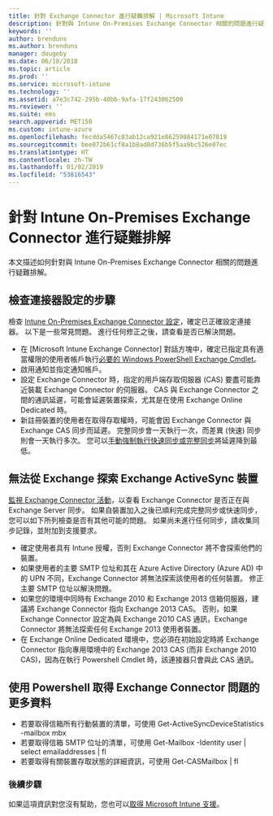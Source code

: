 ```yaml
---
title: 針對 Exchange Connector 進行疑難排解 | Microsoft Intune
description: 針對與 Intune On-Premises Exchange Connector 相關的問題進行疑難排解。
keywords: ''
author: brenduns
ms.author: brenduns
manager: dougeby
ms.date: 06/18/2018
ms.topic: article
ms.prod: ''
ms.service: microsoft-intune
ms.technology: ''
ms.assetid: a7e3c742-295b-40bb-9afa-17f243062500
ms.reviewer: ''
ms.suite: ems
search.appverid: MET150
ms.custom: intune-azure
ms.openlocfilehash: fecdda5467c83ab12ca921e86259884171e07819
ms.sourcegitcommit: bee072b61cf8a1b8ad8d736b5f5aa9bc526e07ec
ms.translationtype: HT
ms.contentlocale: zh-TW
ms.lasthandoff: 01/02/2019
ms.locfileid: "53816543"
---
```

# <a name="troubleshoot-the-intune-on-premises-exchange-connector"></a>針對 Intune On-Premises Exchange Connector 進行疑難排解

本文描述如何針對與 Intune On-Premises Exchange Connector 相關的問題進行疑難排解。

## <a name="steps-for-checking-the-connector-configuration"></a>檢查連接器設定的步驟 

檢查 [Intune On-Premises Exchange Connector 設定](exchange-connector-install.md)，確定已正確設定連接器。 以下是一些常見問題。 進行任何修正之後，請查看是否已解決問題。

 - 在 [Microsoft Intune Exchange Connector] 對話方塊中，確定已指定具有適當權限的使用者帳戶執行[必要的 Windows PowerShell Exchange Cmdlet](exchange-connector-install.md#exchange-cmdlet-requirements)。
- 啟用通知並指定通知帳戶。
 - 設定 Exchange Connector 時，指定的用戶端存取伺服器 (CAS) 要盡可能靠近裝載 Exchange Connector 的伺服器。 CAS 與 Exchange Connector 之間的通訊延遲，可能會延遲裝置探索，尤其是在使用 Exchange Online Dedicated 時。
 - 新註冊裝置的使用者在取得存取權時，可能會因 Exchange Connector 與 Exchange CAS 同步而延遲。 完整同步會一天執行一次，而差異 (快速) 同步則會一天執行多次。  您可以[手動強制執行快速同步或完整同步](exchange-connector-install.md#manually-force-a-quick-sync-or-full-sync)將延遲降到最低。
 
## <a name="exchange-activesync-device-not-discovered-from-exchange"></a>無法從 Exchange 探索 Exchange ActiveSync 裝置
[監視 Exchange Connector 活動](exchange-connector-install.md#on-premises-exchange-connector-high-availability-support)，以查看 Exchange Connector 是否正在與 Exchange Server 同步。 如果自裝置加入之後已順利完成完整同步或快速同步，您可以如下所列檢查是否有其他可能的問題。 如果尚未進行任何同步，請收集同步記錄，並附加到支援要求。

 - 確定使用者具有 Intune 授權，否則 Exchange Connector 將不會探索他們的裝置。
 - 如果使用者的主要 SMTP 位址和其在 Azure Active Directory (Azure AD) 中的 UPN 不同，Exchange Connector 將無法探索該使用者的任何裝置。 修正主要 SMTP 位址以解決問題。
 - 如果您的環境中同時有 Exchange 2010 和 Exchange 2013 信箱伺服器，建議將 Exchange Connector 指向 Exchange 2013 CAS。 否則，如果 Exchange Connector 設定為與 Exchange 2010 CAS 通訊，Exchange Connector 將無法探索任何 Exchange 2013 使用者裝置。 
- 在 Exchange Online Dedicated 環境中，您必須在初始設定時將 Exchange Connector 指向專用環境中的 Exchange 2013 CAS (而非 Exchange 2010 CAS)，因為在執行 Powershell Cmdlet 時，該連接器只會與此 CAS 通訊。


## <a name="using-powershell-to-get-more-data-on-exchange-connector-issues"></a>使用 Powershell 取得 Exchange Connector 問題的更多資料
- 若要取得信箱所有行動裝置的清單，可使用 Get-ActiveSyncDeviceStatistics -mailbox mbx
- 若要取得信箱 SMTP 位址的清單，可使用 Get-Mailbox -Identity user | select emailaddresses | fl
- 若要取得有關裝置存取狀態的詳細資訊，可使用 Get-CASMailbox <upn> | fl

### <a name="next-steps"></a>後續步驟
如果這項資訊對您沒有幫助，您也可以[取得 Microsoft Intune 支援](get-support.md)。

